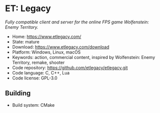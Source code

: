# ET: Legacy

_Fully compatible client and server for the online FPS game Wolfenstein: Enemy Territory._

- Home: https://www.etlegacy.com/
- State: mature
- Download: https://www.etlegacy.com/download
- Platform: Windows, Linux, macOS
- Keywords: action, commercial content, inspired by Wolfenstein: Enemy Territory, remake, shooter
- Code repository: https://github.com/etlegacy/etlegacy.git
- Code language: C, C++, Lua
- Code license: GPL-3.0

## Building

- Build system: CMake